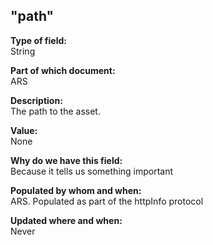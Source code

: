 ## "path"

**Type of field:**  
String  

**Part of which document:**  
ARS

**Description:**  
The path to the asset.

**Value:**  
None

**Why do we have this field:**  
Because it tells us something important  

**Populated by whom and when:**  
ARS. Populated as part of the httpInfo protocol

**Updated where and when:**  
Never

